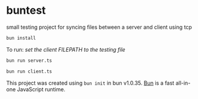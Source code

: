 # buntest

small testing project for syncing files between a server and client using tcp

```bash
bun install
```

To run:
_set the client FILEPATH to the testing file_

```bash
bun run server.ts
```

```bash
bun run client.ts
```

This project was created using `bun init` in bun v1.0.35. [Bun](https://bun.sh) is a fast all-in-one JavaScript runtime.
